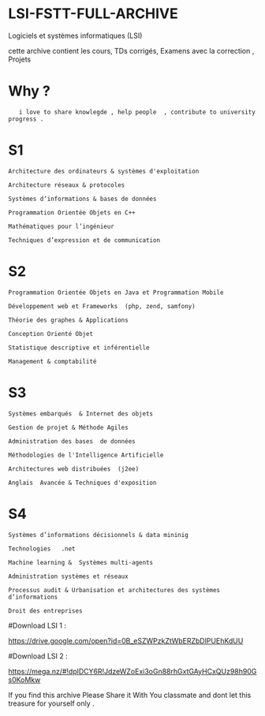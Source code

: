 # LSI-FSTT-FULL-ARCHIVE

Logiciels et systèmes informatiques (LSI)

cette archive contient les cours, TDs corrigés, Examens avec la correction , Projets

# Why ? 

       i love to share knowlegde , help people  , contribute to university progress . 

# S1
    Architecture des ordinateurs & systèmes d'exploitation

    Architecture réseaux & protocoles

    Systèmes d’informations & bases de données

    Programmation Orientée Objets en C++

    Mathématiques pour l’ingénieur

    Techniques d’expression et de communication

# S2
    Programmation Orientée Objets en Java et Programmation Mobile

    Développement web et Frameworks  (php, zend, samfony)

    Théorie des graphes & Applications

    Conception Orienté Objet

    Statistique descriptive et inférentielle

    Management & comptabilité

# S3

    Systèmes embarqués  & Internet des objets

    Gestion de projet & Méthode Agiles

    Administration des bases  de données

    Méthodologies de l'Intelligence Artificielle

    Architectures web distribuées  (j2ee)

    Anglais  Avancée & Techniques d'exposition

# S4
    Systèmes d’informations décisionnels & data mininig

    Technologies   .net

    Machine learning &  Systèmes multi-agents

    Administration systèmes et réseaux

    Processus audit & Urbanisation et architectures des systèmes d’informations

    Droit des entreprises


#Download LSI 1 : 

https://drive.google.com/open?id=0B_eSZWPzkZtWbERZbDlPUEhKdUU

#Download LSI 2 : 

https://mega.nz/#!dplDCY6R!JdzeWZoExi3oGn88rhGxtGAyHCxQUz98h90Gs0KoMkw


If you find this archive Please Share it With You classmate and dont let this treasure for yourself only . 



